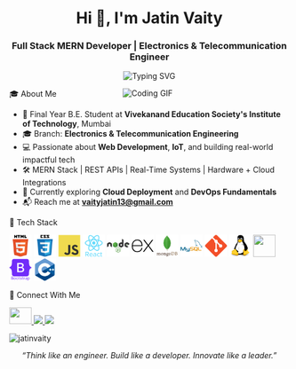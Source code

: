 <h1 align="center">Hi 👋, I'm Jatin Vaity</h1>
<h3 align="center">Full Stack MERN Developer | Electronics & Telecommunication Engineer</h3>

<p align="center">
  <img src="https://readme-typing-svg.herokuapp.com?font=Fira+Code&size=22&duration=3000&pause=1000&color=00A8E8&center=true&vCenter=true&multiline=true&width=600&height=70&lines=Passionate+Full+Stack+Developer;Electronics+%2B+Code+is+my+Playground;Transforming+Ideas+into+Web+%26+IoT+Solutions" alt="Typing SVG" />
</p>


<img align="right" alt="Coding GIF" width="300" src="https://i.pinimg.com/originals/81/17/8b/81178b47a8598f0c81c4799f2cdd4057.gif" />

 🎓 About Me

- 🏫 Final Year B.E. Student at **Vivekanand Education Society's Institute of Technology**, Mumbai  
- 🎓 Branch: **Electronics & Telecommunication Engineering**  
- 💻 Passionate about **Web Development**, **IoT**, and building real-world impactful tech  
- 🛠️ MERN Stack | REST APIs | Real-Time Systems | Hardware + Cloud Integrations  
- 🌱 Currently exploring **Cloud Deployment** and **DevOps Fundamentals**  
- 📬 Reach me at **vaityjatin13@gmail.com**



🧰 Tech Stack

<p align="left">
  <img src="https://raw.githubusercontent.com/devicons/devicon/master/icons/html5/html5-original-wordmark.svg" width="40" height="40" />
  <img src="https://raw.githubusercontent.com/devicons/devicon/master/icons/css3/css3-original-wordmark.svg" width="40" height="40" />
  <img src="https://raw.githubusercontent.com/devicons/devicon/master/icons/javascript/javascript-original.svg" width="40" height="40" />
  <img src="https://raw.githubusercontent.com/devicons/devicon/master/icons/react/react-original-wordmark.svg" width="40" height="40" />
  <img src="https://raw.githubusercontent.com/devicons/devicon/master/icons/nodejs/nodejs-original-wordmark.svg" width="40" height="40" />
  <img src="https://raw.githubusercontent.com/devicons/devicon/master/icons/express/express-original.svg" width="40" height="40" />
  <img src="https://raw.githubusercontent.com/devicons/devicon/master/icons/mongodb/mongodb-original-wordmark.svg" width="40" height="40" />
  <img src="https://raw.githubusercontent.com/devicons/devicon/master/icons/mysql/mysql-original-wordmark.svg" width="40" height="40" />
  <img src="https://raw.githubusercontent.com/devicons/devicon/master/icons/git/git-original.svg" width="40" height="40" />
  <img src="https://raw.githubusercontent.com/devicons/devicon/master/icons/linux/linux-original.svg" width="40" height="40" />
  <img src="https://www.vectorlogo.zone/logos/tailwindcss/tailwindcss-icon.svg" width="40" height="40" />
  <img src="https://raw.githubusercontent.com/devicons/devicon/master/icons/bootstrap/bootstrap-plain-wordmark.svg" width="40" height="40" />
  <img src="https://raw.githubusercontent.com/devicons/devicon/master/icons/cplusplus/cplusplus-original.svg" width="40" height="40" />
</p>



 🤝 Connect With Me

<p align="left">
  <a href="https://in.linkedin.com/in/jatin-vaity-8691bb286" target="_blank">
    <img src="https://raw.githubusercontent.com/rahuldkjain/github-profile-readme-generator/master/src/images/icons/Social/linked-in-alt.svg" height="30" width="40" />
  </a>
  <a href="mailto:vaityjatin13@gmail.com" target="_blank">
    <img src="https://img.shields.io/badge/-Email-D14836?style=flat&logo=gmail&logoColor=white" />
  </a>
  <a href="https://github.com/JatinnVaityy" target="_blank">
    <img src="https://img.shields.io/github/followers/jatinvaity?label=Follow&style=social" />
  </a>
</p>


<p align="left">
  <img src="https://komarev.com/ghpvc/?username=jatinvaity&label=Profile%20Views&color=blue&style=flat" alt="jatinvaity" />
</p>

<p align="center"><i>“Think like an engineer. Build like a developer. Innovate like a leader.”</i></p>



<!--
**JatinnVaityy/JatinnVaityy** is a ✨ _special_ ✨ repository because its `README.md` (this file) appears on your GitHub profile.

Here are some ideas to get you started:

- 🔭 I’m currently working on ...
- 🌱 I’m currently learning ...
- 👯 I’m looking to collaborate on ...
- 🤔 I’m looking for help with ...
- 💬 Ask me about ...
- 📫 How to reach me: ...
- 😄 Pronouns: ...
- ⚡ Fun fact: ...
-->

